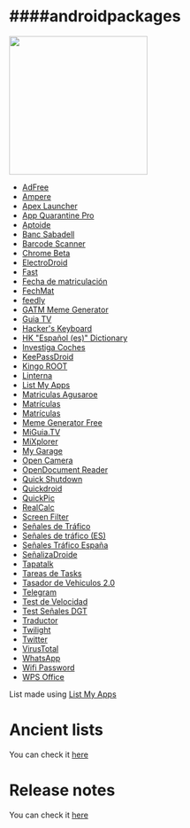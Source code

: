 ####androidpackages
=============================================

<img src="http://chinaphonehouse.org/wp-content/uploads/2014/11/Google_Android_5.0_Lollipop_logo.png" width="250">

* [AdFree](https://play.google.com/store/apps/details?id=com.bigtincan.android.adfree) 
* [Ampere](https://play.google.com/store/apps/details?id=com.gombosdev.ampere) 
* [Apex Launcher](https://play.google.com/store/apps/details?id=com.anddoes.launcher) 
* [App Quarantine Pro](https://play.google.com/store/apps/details?id=com.ramdroid.appquarantinepro) 
* [Aptoide](https://play.google.com/store/apps/details?id=cm.aptoide.pt) 
* [Banc Sabadell](https://play.google.com/store/apps/details?id=net.inverline.bancosabadell.officelocator.android) 
* [Barcode Scanner](https://play.google.com/store/apps/details?id=com.google.zxing.client.android) 
* [Chrome Beta](https://play.google.com/store/apps/details?id=com.chrome.beta) 
* [ElectroDroid](https://play.google.com/store/apps/details?id=it.android.demi.elettronica) 
* [Fast](https://play.google.com/store/apps/details?id=app.fastfacebook.com) 
* [Fecha de matriculación](https://play.google.com/store/apps/details?id=com.pacv.matriculas) 
* [FechMat](https://play.google.com/store/apps/details?id=ming.android.app) 
* [feedly](https://play.google.com/store/apps/details?id=com.devhd.feedly) 
* [GATM Meme Generator](https://play.google.com/store/apps/details?id=iddqd.gatm) 
* [Guia TV](https://play.google.com/store/apps/details?id=net.micene.minigroup.palimpsests.lite) 
* [Hacker's Keyboard](https://play.google.com/store/apps/details?id=org.pocketworkstation.pckeyboard) 
* [HK "Español (es)" Dictionary](https://play.google.com/store/apps/details?id=org.pocketworkstation.dict.es) 
* [Investiga Coches](https://play.google.com/store/apps/details?id=jfs.InvestigaCoches) 
* [KeePassDroid](https://play.google.com/store/apps/details?id=com.android.keepass) 
* [Kingo ROOT](https://play.google.com/store/apps/details?id=com.kingoroot.com) 
* [Linterna](https://play.google.com/store/apps/details?id=com.zeroneapps.flashlight) 
* [List My Apps](https://play.google.com/store/apps/details?id=de.onyxbits.listmyapps) 
* [Matriculas Agusaroe](https://play.google.com/store/apps/details?id=agustin.matriculacion) 
* [Matrículas](https://play.google.com/store/apps/details?id=com.entropik.matriculas) 
* [Matrículas](https://play.google.com/store/apps/details?id=coche.matricula) 
* [Meme Generator Free](https://play.google.com/store/apps/details?id=com.zombodroid.MemeGenerator) 
* [MiGuia.TV](https://play.google.com/store/apps/details?id=com.miarroba.guiatvandroid) 
* [MiXplorer](https://play.google.com/store/apps/details?id=com.android.mixplorer) 
* [My Garage](https://play.google.com/store/apps/details?id=com.moremu.mygarage) 
* [Open Camera](https://play.google.com/store/apps/details?id=net.sourceforge.opencamera) 
* [OpenDocument Reader](https://play.google.com/store/apps/details?id=at.tomtasche.reader) 
* [Quick Shutdown](https://play.google.com/store/apps/details?id=com.grrmode.quickshutdown) 
* [Quickdroid](https://play.google.com/store/apps/details?id=vu.de.urpool.quickdroid) 
* [QuickPic](https://play.google.com/store/apps/details?id=com.alensw.PicFolder) 
* [RealCalc](https://play.google.com/store/apps/details?id=uk.co.nickfines.RealCalc) 
* [Screen Filter](https://play.google.com/store/apps/details?id=com.haxor) 
* [Señales de Tráfico](https://play.google.com/store/apps/details?id=com.dravek.trafico) 
* [Señales de tráfico (ES)](https://play.google.com/store/apps/details?id=com.lukas.trafficsignals) 
* [Señales Tráfico España](https://play.google.com/store/apps/details?id=com.xallapps.senalestraficoespana) 
* [SeñalizaDroide](https://play.google.com/store/apps/details?id=com.signalsdroid) 
* [Tapatalk](https://play.google.com/store/apps/details?id=com.quoord.tapatalkpro.activity) 
* [Tareas de Tasks](https://play.google.com/store/apps/details?id=org.tasks) 
* [Tasador de Vehiculos 2.0](https://play.google.com/store/apps/details?id=com.stk.tasadorvehiculos) 
* [Telegram](https://play.google.com/store/apps/details?id=org.telegram.messenger) 
* [Test de Velocidad](https://play.google.com/store/apps/details?id=com.ookla.adslzonespeedtest) 
* [Test Señales DGT](https://play.google.com/store/apps/details?id=senales.android.test) 
* [Traductor](https://play.google.com/store/apps/details?id=com.google.android.apps.translate) 
* [Twilight](https://play.google.com/store/apps/details?id=com.urbandroid.lux) 
* [Twitter](https://play.google.com/store/apps/details?id=com.twitter.android) 
* [VirusTotal](https://play.google.com/store/apps/details?id=com.virustotal) 
* [WhatsApp](https://play.google.com/store/apps/details?id=com.whatsapp) 
* [Wifi Password](https://play.google.com/store/apps/details?id=com.farproc.wifipassword) 
* [WPS Office](https://play.google.com/store/apps/details?id=cn.wps.moffice_eng)

List made using [List My Apps](https://play.google.com/store/apps/details?id=de.onyxbits.listmyapps)

Ancient lists
=============================================
You can check it [here](https://github.com/adgellida/androidpackages/tree/master/Ancient%20lists)

Release notes
=============================================
You can check it [here](https://github.com/adgellida/androidpackages/releases)
